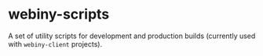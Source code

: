 # webiny-scripts

A set of utility scripts for development and production builds (currently used with `webiny-client` projects).